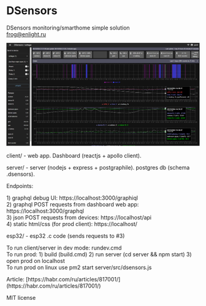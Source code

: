 # DSensors

DSensors monitoring/smarthome simple solution<br/>
frog@enlight.ru
<p>

![ScreenShot](/ss_dsensors.png)

<p>client/ - web app. Dashboard (reactjs + apollo client).  

<p>server/ - server (nodejs + express + postgraphile). postgres db (schema .dsensors).

<p>Endpoints:
<p>1) graphql debug UI: https://localhost:3000/graphiql<br/>
2) graphql POST requests from dashboard web app: https://localhost:3000/graphql<br/>
3) json POST requests from devices: https://localhost/api<br/>
4) static html/css (for prod client): https://localhost/

<p>esp32/ - esp32 .c code (sends requests to #3)<br/>


<p>To run client/server in dev mode: rundev.cmd<br/>
To run prod: 1) build (build.cmd) 2) run server (cd server && npm start) 3) open prod on localhost<br/>
To run prod on linux use pm2 start server/src/dsensors.js

<p>Article: [https://habr.com/ru/articles/817001/](https://habr.com/ru/articles/817001/)

<p>MIT license
